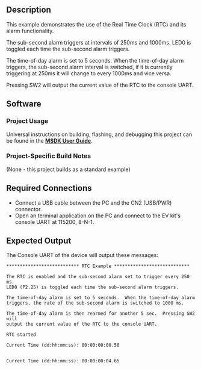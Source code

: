 ## Description

This example demonstrates the use of the Real Time Clock (RTC) and its alarm functionality.

The sub-second alarm triggers at intervals of 250ms and 1000ms. LED0 is toggled each time the sub-second alarm triggers.  

The time-of-day alarm is set to 5 seconds.  When the time-of-day alarm triggers, the sub-second alarm interval is switched, if it is currently triggering at 250ms it will change to every 1000ms and vice versa.

Pressing SW2 will output the current value of the RTC to the console UART.


## Software

### Project Usage

Universal instructions on building, flashing, and debugging this project can be found in the **[MSDK User Guide](https://analogdevicesinc.github.io/msdk/USERGUIDE/)**.

### Project-Specific Build Notes

(None - this project builds as a standard example)

## Required Connections

-   Connect a USB cable between the PC and the CN2 (USB/PWR) connector.
-   Open an terminal application on the PC and connect to the EV kit's console UART at 115200, 8-N-1.

## Expected Output

The Console UART of the device will output these messages:

```
*************************** RTC Example ****************************

The RTC is enabled and the sub-second alarm set to trigger every 250 ms.
LED0 (P2.25) is toggled each time the sub-second alarm triggers.

The time-of-day alarm is set to 5 seconds.  When the time-of-day alarm
triggers, the rate of the sub-second alarm is switched to 1000 ms.

The time-of-day alarm is then rearmed for another 5 sec.  Pressing SW2 will
output the current value of the RTC to the console UART.

RTC started

Current Time (dd:hh:mm:ss): 00:00:00:00.50


Current Time (dd:hh:mm:ss): 00:00:00:04.65
```